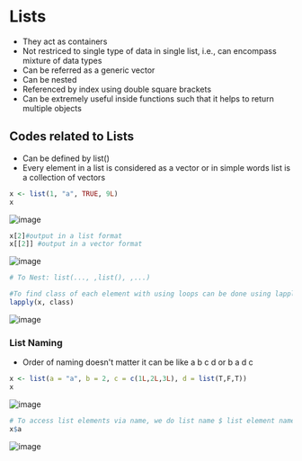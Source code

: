 # Lists
- They act as containers
- Not restriced to single type of data in single list, i.e., can encompass mixture of data types
- Can be referred as a generic vector
- Can be nested
- Referenced by index using double square brackets
- Can be extremely useful inside functions such that it helps to return multiple objects

## Codes related to Lists
- Can be defined by list()
- Every element in a list is considered as a vector or in simple words list is a collection of vectors
```r
x <- list(1, "a", TRUE, 9L)
x
```
![image](https://user-images.githubusercontent.com/60386381/122538560-4e99fc00-d044-11eb-87fa-6646358770c0.png)
```r
x[2]#output in a list format
x[[2]] #output in a vector format
```
![image](https://user-images.githubusercontent.com/60386381/122538739-79845000-d044-11eb-8275-16e09c42eb8a.png)
```r
# To Nest: list(..., ,list(), ,...)

#To find class of each element with using loops can be done using lapply(X, class)
lapply(x, class)
```
![image](https://user-images.githubusercontent.com/60386381/122538851-9882e200-d044-11eb-84ba-2a61a5de295d.png)
### List Naming
- Order of naming doesn't matter it can be like a b c d or b a d c
```r
x <- list(a = "a", b = 2, c = c(1L,2L,3L), d = list(T,F,T))
x
```
![image](https://user-images.githubusercontent.com/60386381/122538973-bbad9180-d044-11eb-92b0-5bd02976ec69.png)
```r
# To access list elements via name, we do list name $ list element name
x$a
```
![image](https://user-images.githubusercontent.com/60386381/122539059-cff18e80-d044-11eb-8465-c7db356f33cd.png)
